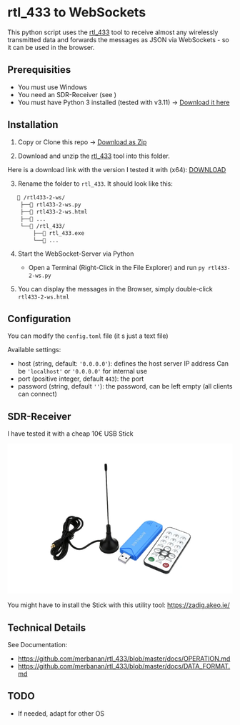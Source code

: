 
# rtl_433 to WebSockets

This python script uses the [rtl_433](https://github.com/merbanan/rtl_433) tool to receive almost any wirelessly transmitted data and forwards the messages as JSON via WebSockets - so it can be used in the browser.

## Prerequisities

- You must use Windows
- You need an SDR-Receiver (see [](#SDR-Receiver))
- You must have Python 3 installed (tested with v3.11) -> [Download it here](https://www.python.org/downloads/)

## Installation

1. Copy or Clone this repo -> [Download as Zip](https://github.com/nonsensation/rtl4-2-ws33/archive/refs/heads/main.zip)

2. Download and unzip the [rtl_433](https://github.com/merbanan/rtl_433/releases) tool into this folder.

Here is a download link with the version I tested it with (x64):
[DOWNLOAD](https://github.com/merbanan/rtl_433/releases/download/23.11/rtl_433-win-x64-23.11.zip)

3. Rename the folder to `rtl_433`. It should look like this:

```
   📁 /rtl433-2-ws/
    ├──📄 rtl433-2-ws.py
    ├──📄 rtl433-2-ws.html
    ├──📄 ...
    └──📁 /rtl_433/
        ├──📄 rtl_433.exe
        └──📄 ...
```

4. Start the WebSocket-Server via Python
    - Open a Terminal (Right-Click in the File Explorer) and run `py rtl433-2-ws.py`

5. You can display the messages in the Browser, simply double-click `rtl433-2-ws.html`

## Configuration

You can modify the `config.toml` file (it s just a text file)

Available settings:

- host (string, default: `'0.0.0.0'`): defines the host server IP address
    Can be `'localhost'` or `'0.0.0.0'` for internal use
- port (positive integer, default `443`): the port
- password (string, default `''`): the password, can be left empty (all clients can connect)

## SDR-Receiver

I have tested it with a cheap 10€ USB Stick

![DVBT Dongle as SDR-Stick](stick.Webp)

You might have to install the Stick with this utility tool: https://zadig.akeo.ie/

## Technical Details

See Documentation:
- https://github.com/merbanan/rtl_433/blob/master/docs/OPERATION.md
- https://github.com/merbanan/rtl_433/blob/master/docs/DATA_FORMAT.md


## TODO

- If needed, adapt for other OS
